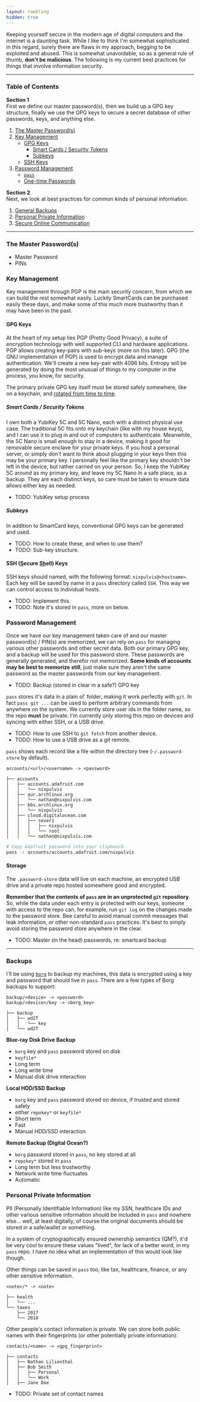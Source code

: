 ```yaml
---
layout: rambling
hidden: true
---
```


Keeping yourself secure in the modern age of digital computers and the internet
is a daunting task. While I like to think I'm somewhat sophisticated in this
regard, surely there are flaws in my approach, begging to be exploited and
abused. This is somewhat unavoidable, so as a general rule of thumb, **don't be
malicious**. The following is my current best practices for things that involve
information security.

---
### Table of Contents

**Section 1**  
First we define our master password(s), then we build up a GPG key structure,
finally we use the GPG keys to secure a secret database of other passwords,
keys, and anything else.
1. [The Master Password(s)](#the-master-password)
2. [Key Management](#key-management)
    - [GPG Keys](#gpg-keys)
        - [Smart Cards / Security Tokens](#smart-cards--security-tokens)
        - [Subkeys](#gpg-keys)
    - [SSH Keys](#ssh-keys)
3. [Password Management](#slave-password-management)
    - [`pass`](#pass)
    - [One-time Passwords](#one-time-passwords)

**Section 2**  
Next, we look at best practices for common kinds of personal information.
1. [General Backups](#backups)
2. [Personal Private Information](#personal-private-information)
3. [Secure Online Communication](#secure-online-communication)

---

### The Master Password(s)

- Master Password
- PINs

### Key Management

Key management through PGP is the main security concern, from which we can
build the rest somewhat easily. Luckily SmartCards can be purchased easily
these days, and make some of this much more trustworthy than it may have been
in the past.

#### GPG Keys

At the heart of my setup lies PGP (Pretty Good Privacy), a suite of encryption
technology with well supported CLI and hardware applications. PGP allows
creating key-pairs with sub-keys (more on this later). GPG (the GNU
implementation of PGP) is used to encrypt data and manage authentication. We'll
create a new key-pair with 4096 bits. Entropy will be generated by doing the
most unusual of things to my computer in the process, you know, for security.

The primary private GPG key itself must be stored safely somewhere, like on a
keychain, and [rotated from time to
time](https://sungo.wtf/2016/11/23/gpg-strong-keys-rotation-and-keybase.html).

##### Smart Cards / Security Tokens

I own both a YubiKey 5C and 5C Nano, each with a distinct physical use case.
The traditional 5C fits onto my keychain (like with my house keys), and I can
use it to plug in and out of computers to authenticate. Meanwhile, the 5C Nano
is small enough to stay in a device, making it good for removable secure
enclave for your private keys. If you host a personal server, or simply don't
want to think about plugging in your keys then this may be your primary key. I
personally feel like the primary key shouldn't be left in the device, but
rather carried on your person. So, I keep the YubiKey 5C around as my primary
key, and leave my 5C Nano in a safe place, as a backup. They are each distinct
keys, so care must be taken to ensure data allows either key as needed.

- TODO: YubiKey setup process

##### Subkeys

In addition to SmartCard keys, conventional GPG keys can be generated and used.

- TODO: How to create these, and when to use them?
- TODO: Sub-key structure.

#### SSH (<u>S</u>ecure <u>Sh</u>ell) Keys

SSH keys should named, with the following format: `nixpulvis@<hostname>`. Each
key will be saved by name in a `pass` directory called `SSH`. This way we can
control access to individual hosts.

- TODO: Implement this.
- TODO: Note it's stored in `pass`, more on below.


### Password Management

Once we have our key management taken care of and our master password(s) /
PIN(s) are memorized, we can rely on `pass` for managing various other
passwords and other secret data. Both our primary GPG key, and a backup will be
used for this password store. These passwords are generally generated, and
therefor not memorized.  **Some kinds of accounts may be best to memorize
still**, just make sure they aren't the same password as the master passwords
from our key management.

- TODO: Backup (stored in clear in a safe?) GPG key

`pass` stores it's data in a plain ol' folder, making it work perfectly with
`git`. In fact `pass git ...` can be used to perform arbitrary commands from
anywhere on the system. We currently store user ids in the folder name, so the
repo **must** be private. I'm currently only storing this repo on devices and
syncing with either SSH, or a USB drive.

- TODO: How to use SSH to `git fetch` from another device.
- TODO: How to use a USB drive as a git remote.

`pass` shows each record like a file within the directory tree
(`~/.password-store` by default).

```
accounts/<url>/<username> -> <password>

├── accounts
│   ├── accounts.adafruit.com
│   │   └── nixpulvis
│   ├── aur.archlinux.org
│   │   └── nathan@nixpulvis.com
│   ├── bbs.archlinux.org
│   │   └── nixpulvis
│   ├── cloud.digitalocean.com
│   │   ├── sever1
│   │   │   ├── nixpulvis
│   │   │   └── root
│   │   └── nathan@nixpulvis.com

```

```sh
# Copy Adafruit password into your clipboard.
pass -c accounts/accounts.adafruit.com/nixpulvis
```

#### Storage

The `.password-store` data will live on each machine, an encrypted USB drive
and a private repo hosted somewhere good and encrypted.

**Remember that the contents of `pass` are in an unprotected `git`
repository**.  So, while the data under each entry is protected with our keys,
someone with access to the repo can, for example, run `git log` on the changes
made to the password store. Bee careful to avoid manual commit messages that
leak information, or other non-standard `pass` practices. It's best to simply
avoid storing the password store anywhere in the clear.

- TODO: Master (in the head) passwords, re: smartcard backup

---

### Backups

I'll be using [`borg`](https://www.borgbackup.org/) to backup my machines, this
data is encrypted using a key and password that should live in `pass`. There
are a few types of Borg backups to support:

```
backup/<device> -> <password>
backup/<device>/key -> <borg_key>

├── backup
│   ├── wd2T
│   │   └── key
│   └── wd2T
```

**Blue-ray Disk Drive Backup**
- `borg` key and `pass` password stored on disk
- `keyfile*`
- Long term
- Long write time
- Manual disk drive interaction

**Local HDD/SSD Backup**
- `borg` key and `pass` password stored on device, if trusted and stored safely
- either `repokey*` or `keyfile*`
- Short term
- Fast
- Manual HDD/SSD interaction

**Remote Backup (Digital Ocean?)**
- `borg` password stored in `pass`, no key stored at all
- `repokey*` stored in `pass`
- Long term but less trustworthy
- Network write time fluctuates
- Automatic

### Personal Private Information

PII (Personally Identifiable Information) like my SSN, healthcare IDs and other
various sensitive information should be included in `pass` and nowhere else...
well, at least digitally, of course the original documents should be stored in
a safe/wallet or something.

In a system of cryptographically ensured ownership semantics (QM?), it'd be
very cool to ensure these values "lived", for lack of a better word, in my
`pass` repo. I have no idea what an implementation of this would look like
though.

Other things can be saved in `pass` too, like tax, healthcare, finance, or any
other sensitive information.

```
<note>/* -> <note>

├── health
│   └── ...
└── taxes
    ├── 2017
    └── 2018
```

Other people's contact information is private. We can store both public names
with their fingerprints (or other potentially private information):

```
contacts/<name> -> <gpg_fingerprint>

├── contacts
│   ├── Nathan Lilienthal
│   ├── Bob Smith
│   │   ├── Personal
│   │   └── Work
│   ├── Jane Doe
```

- TODO: Private set of contact names
